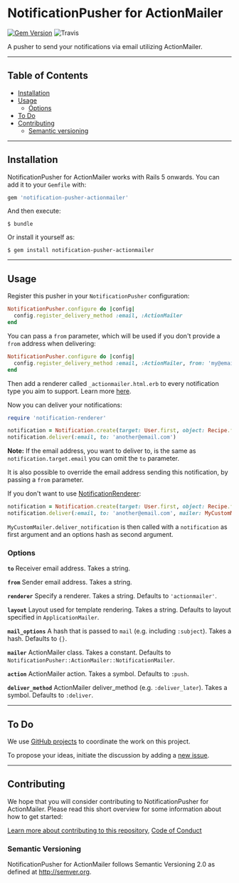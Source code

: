 # NotificationPusher for ActionMailer

[![Gem Version](https://badge.fury.io/rb/notification-pusher-actionmailer.svg)](https://badge.fury.io/rb/notification-pusher-actionmailer) ![Travis](https://travis-ci.com/jonhue/notifications-rails.svg?branch=master)

A pusher to send your notifications via email utilizing ActionMailer.

---

## Table of Contents

* [Installation](#installation)
* [Usage](#usage)
  * [Options](#options)
* [To Do](#to-do)
* [Contributing](#contributing)
  * [Semantic versioning](#semantic-versioning)

---

## Installation

NotificationPusher for ActionMailer works with Rails 5 onwards. You can add it to your `Gemfile` with:

```ruby
gem 'notification-pusher-actionmailer'
```

And then execute:

    $ bundle

Or install it yourself as:

    $ gem install notification-pusher-actionmailer

---

## Usage

Register this pusher in your `NotificationPusher` configuration:

```ruby
NotificationPusher.configure do |config|
  config.register_delivery_method :email, :ActionMailer
end
```

You can pass a `from` parameter, which will be used if you don't provide a `from` address when delivering:

```ruby
NotificationPusher.configure do |config|
  config.register_delivery_method :email, :ActionMailer, from: 'my@email.com'
end
```

Then add a renderer called `_actionmailer.html.erb` to every notification type you aim to support. Learn more [here](https://github.com/jonhue/notifications-rails/tree/master/notification-renderer).

Now you can deliver your notifications:

```ruby
require 'notification-renderer'

notification = Notification.create(target: User.first, object: Recipe.first)
notification.deliver(:email, to: 'another@email.com')
```

**Note:** If the email address, you want to deliver to, is the same as `notification.target.email` you can omit the `to` parameter.

It is also possible to override the email address sending this notification, by passing a `from` parameter.

If you don't want to use [NotificationRenderer](https://github.com/jonhue/notifications-rails/tree/master/notification-renderer):

```ruby
notification = Notification.create(target: User.first, object: Recipe.first)
notification.deliver(:email, to: 'another@email.com', mailer: MyCustomMailer, action: :deliver_notification)
```

`MyCustomMailer.deliver_notification` is then called with a `notification` as first argument and an options hash as second argument.

### Options

**`to`** Receiver email address. Takes a string.

**`from`** Sender email address. Takes a string.

**`renderer`** Specify a renderer. Takes a string. Defaults to `'actionmailer'`.

**`layout`** Layout used for template rendering. Takes a string. Defaults to layout specified in `ApplicationMailer`.

**`mail_options`** A hash that is passed to `mail` (e.g. including `:subject`). Takes a hash. Defaults to `{}`.

**`mailer`** ActionMailer class. Takes a constant. Defaults to `NotificationPusher::ActionMailer::NotificationMailer`.

**`action`** ActionMailer action. Takes a symbol. Defaults to `:push`.

**`deliver_method`** ActionMailer deliver_method (e.g. `:deliver_later`). Takes a symbol. Defaults to `:deliver`.

---

## To Do

We use [GitHub projects](https://github.com/jonhue/notifications-rails/projects/6) to coordinate the work on this project.

To propose your ideas, initiate the discussion by adding a [new issue](https://github.com/jonhue/notifications-rails/issues/new).

---

## Contributing

We hope that you will consider contributing to NotificationPusher for ActionMailer. Please read this short overview for some information about how to get started:

[Learn more about contributing to this repository](https://github.com/jonhue/notifications-rails/blob/master/CONTRIBUTING.md), [Code of Conduct](https://github.com/jonhue/notifications-rails/blob/master/CODE_OF_CONDUCT.md)

### Semantic Versioning

NotificationPusher for ActionMailer follows Semantic Versioning 2.0 as defined at http://semver.org.
